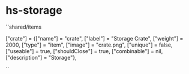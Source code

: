 # hs-storage

``shared/items


["crate"]  	= {["name"] = "crate", 			["label"] = "Storage Crate", 								["weight"] = 2000, 		["type"] = "item", 			["image"] = "crate.png", 				["unique"] = false, 	["useable"] = true, 	["shouldClose"] = true,    ["combinable"] = nil,   ["description"] = "Storage"},

``
